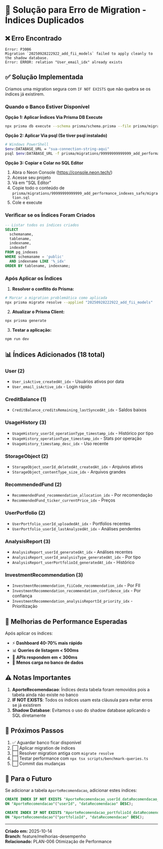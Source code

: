 # 🔧 Solução para Erro de Migration - Índices Duplicados

## ❌ Erro Encontrado

```
Error: P3006
Migration `20250928222922_add_fii_models` failed to apply cleanly to the shadow database.
Error: ERROR: relation "User_email_idx" already exists
```

## ✅ Solução Implementada

Criamos uma migration segura com `IF NOT EXISTS` que não quebra se os índices já existirem.

### Quando o Banco Estiver Disponível

**Opção 1: Aplicar Índices Via Prisma DB Execute**

```bash
npx prisma db execute --schema prisma/schema.prisma --file prisma/migrations/99999999999999_add_performance_indexes_safe/migration.sql
```

**Opção 2: Aplicar Via psql (Se tiver psql instalado)**

```bash
# Windows PowerShell
$env:DATABASE_URL = "sua-connection-string-aqui"
psql $env:DATABASE_URL -f prisma/migrations/99999999999999_add_performance_indexes_safe/migration.sql
```

**Opção 3: Copiar e Colar no SQL Editor**

1. Abra o Neon Console (https://console.neon.tech/)
2. Acesse seu projeto
3. Vá em "SQL Editor"
4. Copie todo o conteúdo de `prisma/migrations/99999999999999_add_performance_indexes_safe/migration.sql`
5. Cole e execute

### Verificar se os Índices Foram Criados

```sql
-- Listar todos os índices criados
SELECT 
  schemaname, 
  tablename, 
  indexname,
  indexdef
FROM pg_indexes
WHERE schemaname = 'public'
  AND indexname LIKE '%_idx'
ORDER BY tablename, indexname;
```

### Após Aplicar os Índices

1. **Resolver o conflito do Prisma:**

```bash
# Marcar a migration problemática como aplicada
npx prisma migrate resolve --applied "20250928222922_add_fii_models"
```

2. **Atualizar o Prisma Client:**

```bash
npx prisma generate
```

3. **Testar a aplicação:**

```bash
npm run dev
```

## 📊 Índices Adicionados (18 total)

### User (2)
- `User_isActive_createdAt_idx` - Usuários ativos por data
- `User_email_isActive_idx` - Login rápido

### CreditBalance (1)
- `CreditBalance_creditsRemaining_lastSyncedAt_idx` - Saldos baixos

### UsageHistory (3)
- `UsageHistory_userId_operationType_timestamp_idx` - Histórico por tipo
- `UsageHistory_operationType_timestamp_idx` - Stats por operação
- `UsageHistory_timestamp_desc_idx` - Uso recente

### StorageObject (2)
- `StorageObject_userId_deletedAt_createdAt_idx` - Arquivos ativos
- `StorageObject_contentType_size_idx` - Arquivos grandes

### RecommendedFund (2)
- `RecommendedFund_recommendation_allocation_idx` - Por recomendação
- `RecommendedFund_ticker_currentPrice_idx` - Preços

### UserPortfolio (2)
- `UserPortfolio_userId_uploadedAt_idx` - Portfolios recentes
- `UserPortfolio_userId_lastAnalyzedAt_idx` - Análises pendentes

### AnalysisReport (3)
- `AnalysisReport_userId_generatedAt_idx` - Análises recentes
- `AnalysisReport_userId_analysisType_generatedAt_idx` - Por tipo
- `AnalysisReport_userPortfolioId_generatedAt_idx` - Histórico

### InvestmentRecommendation (3)
- `InvestmentRecommendation_fiiCode_recommendation_idx` - Por FII
- `InvestmentRecommendation_recommendation_confidence_idx` - Por confiança
- `InvestmentRecommendation_analysisReportId_priority_idx` - Prioritização

## 🎯 Melhorias de Performance Esperadas

Após aplicar os índices:

- ⚡ **Dashboard 40-70% mais rápido**
- 📊 **Queries de listagem < 500ms**
- 🚀 **APIs respondem em < 300ms**
- 💾 **Menos carga no banco de dados**

## ⚠️ Notas Importantes

1. **AporteRecomendacao**: Índices desta tabela foram removidos pois a tabela ainda não existe no banco
2. **IF NOT EXISTS**: Todos os índices usam esta cláusula para evitar erros se já existirem
3. **Shadow Database**: Evitamos o uso do shadow database aplicando o SQL diretamente

## 🔄 Próximos Passos

1. ✅ Aguardar banco ficar disponível
2. ⬜ Aplicar migration de índices
3. ⬜ Resolver migration antiga com `migrate resolve`
4. ⬜ Testar performance com `npx tsx scripts/benchmark-queries.ts`
5. ⬜ Commit das mudanças

## 📝 Para o Futuro

Se adicionar a tabela `AporteRecomendacao`, adicionar estes índices:

```sql
CREATE INDEX IF NOT EXISTS "AporteRecomendacao_userId_dataRecomendacao_idx" 
ON "AporteRecomendacao"("userId", "dataRecomendacao" DESC);

CREATE INDEX IF NOT EXISTS "AporteRecomendacao_portfolioId_dataRecomendacao_idx" 
ON "AporteRecomendacao"("portfolioId", "dataRecomendacao" DESC);
```

---

**Criado em:** 2025-10-14  
**Branch:** feature/melhorias-desempenho  
**Relacionado:** PLAN-006 Otimização de Performance
